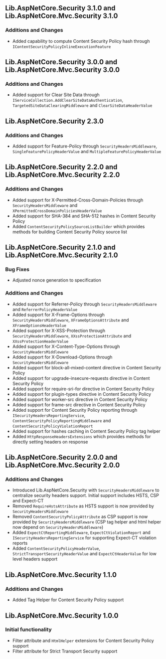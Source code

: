 ## Lib.AspNetCore.Security 3.1.0 and Lib.AspNetCore.Mvc.Security 3.1.0
### Additions and Changes
- Added capability to compute Content Security Policy hash through `IContentSecurityPolicyInlineExecutionFeature`

## Lib.AspNetCore.Security 3.0.0 and Lib.AspNetCore.Mvc.Security 3.0.0
### Additions and Changes
- Added support for Clear Site Data through `IServiceCollection.AddClearSiteDataAuthentication`, `TargetedSiteDataClearingMiddleware` and `ClearSiteDataHeaderValue`

## Lib.AspNetCore.Security 2.3.0
### Additions and Changes
- Added support for Feature-Policy through `SecurityHeadersMiddleware`, `SingleFeaturePolicyHeaderValue` and `MultipleFeaturePolicyHeaderValue`

## Lib.AspNetCore.Security 2.2.0 and Lib.AspNetCore.Mvc.Security 2.2.0
### Additions and Changes
- Added support for X-Permitted-Cross-Domain-Policies through `SecurityHeadersMiddleware` and `XPermittedCrossDomainPoliciesHeaderValue`
- Added support for SHA-384 and SHA-512 hashes in Content Security Policy
- Added `ContentSecurityPolicySourceListBuilder` which provides methods for building Content Security Policy source list

## Lib.AspNetCore.Security 2.1.0 and Lib.AspNetCore.Mvc.Security 2.1.0
### Bug Fixes
- Adjusted nonce generation to specification
### Additions and Changes
- Added support for Referrer-Policy through `SecurityHeadersMiddleware` and `ReferrerPolicyHeaderValue`
- Added support for X-Frame-Options through `SecurityHeadersMiddleware`, `XFrameOptionsAttribute` and `XFrameOptionsHeaderValue`
- Added support for X-XSS-Protection through `SecurityHeadersMiddleware`, `XXssProtectionAttribute` and `XXssProtectionHeaderValue`
- Added support for X-Content-Type-Options through `SecurityHeadersMiddleware`
- Added support for X-Download-Options through `SecurityHeadersMiddleware`
- Added support for block-all-mixed-content directive in Content Security Policy
- Added support for upgrade-insecure-requests directive in Content Security Policy
- Added support for require-sri-for directive in Content Security Policy
- Added support for plugin-types directive in Content Security Policy
- Added support for worker-src directive in Content Security Policy
- Added support for frame-src directive in Content Security Policy
- Added support for Content Security Policy reporting through `ISecurityHeadersReportingService`, `ContentSecurityPolicyReportingMiddleware` and `ContentSecurityPolicyViolationReport`
- Added support for hashes caching in Content Security Policy tag helper
- Added `HttpResponseHeadersExtensions` which provides methods for directly setting headers on response

## Lib.AspNetCore.Security 2.0.0 and Lib.AspNetCore.Mvc.Security 2.0.0
### Additions and Changes
- Introduced Lib.AspNetCore.Security with `SecurityHeadersMiddleware` to centralize security headers support. Initial support includes HSTS, CSP and Expect-CT
- Removed `RequireHstsAttribute` as HSTS support is now provided by `SecurityHeadersMiddleware`
- Removed `ContentSecurityPolicyAttribute` as CSP support is now provided by `SecurityHeadersMiddleware` (CSP tag helper and html helper now depend on `SecurityHeadersMiddleware`)
- Added `ExpectCtReportingMiddleware`, `ExpectCtViolationReport` and `ISecurityHeadersReportingService` for supporting Expect-CT violation reports
- Added `ContentSecurityPolicyHeaderValue`, `StrictTransportSecurityHeaderValue` and `ExpectCtHeaderValue` for low level headers support

## Lib.AspNetCore.Mvc.Security 1.1.0
### Additions and Changes
- Added Tag Helper for Content Security Policy support

## Lib.AspNetCore.Mvc.Security 1.0.0
### Initial functionality
- Filter attribute and `HtmlHelper` extensions for Content Security Policy support
- Filter attribute for Strict Transport Security support